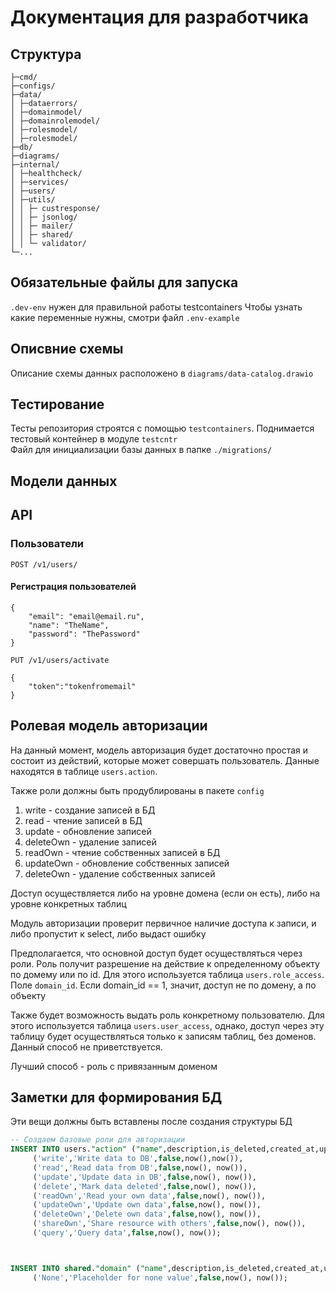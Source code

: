 # Документация для разработчика

## Структура
```
├─cmd/
├─configs/
├─data/
│ ├─dataerrors/
│ ├─domainmodel/
│ ├─domainrolemodel/
│ ├─rolesmodel/
│ ├─rolesmodel/
├─db/
├─diagrams/
├─internal/
│ ├─healthcheck/
│ ├─services/
│ ├─users/
│ ├─utils/
│ │ ├─ custresponse/
│ │ ├─ jsonlog/
│ │ ├─ mailer/
│ │ ├─ shared/
│ │ └─ validator/
└─...
```

## Обязательные файлы для запуска

```.dev-env``` нужен для правильной работы testcontainers
Чтобы узнать какие переменные нужны, смотри файл ```.env-example```

## Описвние схемы

Описание схемы данных расположено в ```diagrams/data-catalog.drawio```

## Тестирование 

Тесты репозитория строятся с помощью ```testcontainers```. Поднимается тестовый контейнер в модуле ```testcntr```<br>
Файл для инициализации базы данных в папке ```./migrations/```

## Модели данных

## API

### Пользователи
```POST /v1/users/```

#### Регистрация пользователей
```
{
    "email": "email@email.ru",
    "name": "TheName",
    "password": "ThePassword"
}
```

```PUT /v1/users/activate```
```
{
    "token":"tokenfromemail"
}
```

## Ролевая модель авторизации
На данный момент, модель авторизация будет достаточно простая и состоит из действий, которые может совершать пользователь. Данные находятся в таблице ```users.action```.

Также роли должны быть продублированы в пакете ```config```

1. write - создание записей в БД
2. read - чтение записей в БД
3. update - обновление записей
4. deleteOwn - удаление записей
5. readOwn - чтение собственных записей в БД
6. updateOwn - обновление собственных записей
7. deleteOwn - удаление собственных записей

Доступ осуществляется либо на уровне домена (если он есть), либо на уровне конкретных таблиц

Модуль авторизации проверит первичное наличие доступа к записи, и либо пропустит к select, либо выдаст ошибку

Предполагается, что основной доступ будет осуществляться через роли. Роль получит разрешение на действие к определенному объекту по домему или по id. Для этого используется таблица ```users.role_access```. Поле ```domain_id```. Если domain_id == 1, значит, доступ не по домену, а по объекту

Также будет возможность выдать роль конкретному пользователю. Для этого используется таблица ```users.user_access```, однако, доступ через эту таблицу будет осуществляться только к записям таблиц, без доменов. Данный способ не приветствуется.

Лучший способ - роль с привязанным доменом



## Заметки для формирования БД
Эти вещи должны быть вставлены после создания структуры БД
```sql
-- Создаем базовые роли для авторизации
INSERT INTO users."action" ("name",description,is_deleted,created_at,updated_at) VALUES
	 ('write','Write data to DB',false,now(),now()),
	 ('read','Read data from DB',false,now(), now()),
	 ('update','Update data in DB',false,now(), now()),
	 ('delete','Mark data deleted',false,now(), now()),
	 ('readOwn','Read your own data',false,now(), now()),
	 ('updateOwn','Update own data',false,now(), now()),
	 ('deleteOwn','Delete own data',false,now(), now()),
	 ('shareOwn','Share resource with others',false,now(), now()),
	 ('query','Query data',false,now(), now());

```

```sql


INSERT INTO shared."domain" ("name",description,is_deleted,created_at,updated_at) VALUES
	 ('None','Placeholder for none value',false,now(), now());

```
